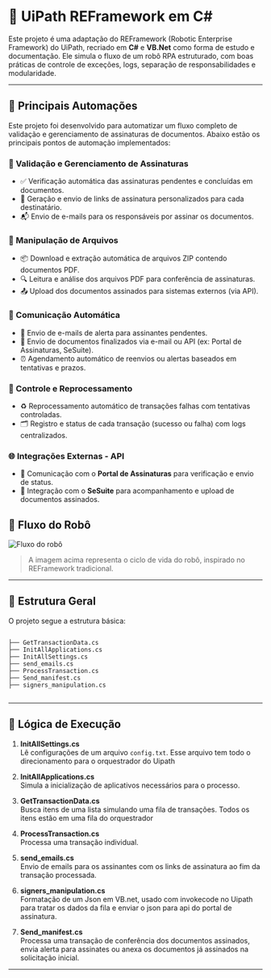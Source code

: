 # 🦾 UiPath REFramework em C#

Este projeto é uma adaptação do REFramework (Robotic Enterprise Framework) do UiPath, recriado em **C#** e **VB.Net** como forma de estudo e documentação. Ele simula o fluxo de um robô RPA estruturado, com boas práticas de controle de exceções, logs, separação de responsabilidades e modularidade.

---

## 🔧 Principais Automações

Este projeto foi desenvolvido para automatizar um fluxo completo de validação e gerenciamento de assinaturas de documentos. Abaixo estão os principais pontos de automação implementados:

### 📑 Validação e Gerenciamento de Assinaturas

- ✅ Verificação automática das assinaturas pendentes e concluídas em documentos.
- 🔗 Geração e envio de links de assinatura personalizados para cada destinatário.
- 📬 Envio de e-mails para os responsáveis por assinar os documentos.

### 📁 Manipulação de Arquivos

- 📦 Download e extração automática de arquivos ZIP contendo documentos PDF.
- 🔍 Leitura e análise dos arquivos PDF para conferência de assinaturas.
- 📤 Upload dos documentos assinados para sistemas externos (via API).

### 📧 Comunicação Automática

- 🚨 Envio de e-mails de alerta para assinantes pendentes.
- 📨 Envio de documentos finalizados via e-mail ou API (ex: Portal de Assinaturas, SeSuite).
- ⏰ Agendamento automático de reenvios ou alertas baseados em tentativas e prazos.

### 🔄 Controle e Reprocessamento

- ♻️ Reprocessamento automático de transações falhas com tentativas controladas.
- 🗂️ Registro e status de cada transação (sucesso ou falha) com logs centralizados.

### 🌐 Integrações Externas - API

- 🔌 Comunicação com o **Portal de Assinaturas** para verificação e envio de status.
- 🔗 Integração com o **SeSuite** para acompanhamento e upload de documentos assinados.


## 📸 Fluxo do Robô

![Fluxo do robô](./fluxo.png)

> A imagem acima representa o ciclo de vida do robô, inspirado no REFramework tradicional.

---

## 📌 Estrutura Geral

O projeto segue a estrutura básica:

```text

├── GetTransactionData.cs
├── InitAllApplications.cs
├── InitAllSettings.cs
├── send_emails.cs
├── ProcessTransaction.cs
├── Send_manifest.cs
├── signers_manipulation.cs


```
---

## 🧠 Lógica de Execução

1. **InitAllSettings.cs**  
   Lê configurações de um arquivo `config.txt`. Esse arquivo tem todo o direcionamento para o orquestrador do Uipath

2. **InitAllApplications.cs**  
   Simula a inicialização de aplicativos necessários para o processo.

3. **GetTransactionData.cs**  
   Busca itens de uma lista simulando uma fila de transações. Todos os itens estão em uma fila do orquestrador

4. **ProcessTransaction.cs**  
   Processa uma transação individual.

5. **send_emails.cs**  
   Envio de emails para os assinantes com os links de assinatura ao fim da transação processada.

6. **signers_manipulation.cs**  
   Formatação de um Json em VB.net, usado com invokecode no Uipath para tratar os dados da fila e enviar o json para api do portal de assinatura.

7. **Send_manifest.cs**  
   Processa uma transação de conferência dos documentos assinados, envia alerta para assinates ou anexa os documentos já assinados na solicitação inicial.

---



